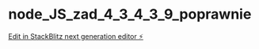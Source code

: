 # node_JS_zad_4_3_4_3_9_poprawnie

[Edit in StackBlitz next generation editor ⚡️](https://stackblitz.com/~/github.com/kspica/node_JS_zad_4_3_4_3_9_poprawnie)